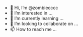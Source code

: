 - 👋 Hi, I’m @zombiecccc
- 👀 I’m interested in ...
- 🌱 I’m currently learning ...
- 💞️ I’m looking to collaborate on ...
- 📫 How to reach me ...

<!---
zombiecccc/zombiecccc is a ✨ special ✨ repository because its `README.md` (this file) appears on your GitHub profile.
You can click the Preview link to take a look at your changes.
--->
